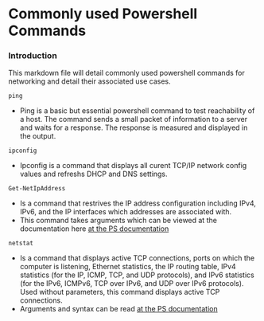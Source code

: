 # Commonly used Powershell Commands

### Introduction
This markdown file will detail commonly used powershell commands for networking and detail their associated use cases.
```
ping
```
- Ping is a basic but essential powershell command to test reachability of a host. The command sends a small packet of information to a server and waits for a response. The response is measured and displayed in the output.

```
ipconfig
```
- Ipconfig is a command that displays all curent TCP/IP network config values and refreshs DHCP and DNS settings.

```
Get-NetIpAddress
```
- Is a command that restrives the IP address configuration including IPv4, IPv6, and the IP interfaces which addresses are associated with.
- This command takes arguments which can be viewed at the documentation here [at the PS documentation](https://learn.microsoft.com/en-us/powershell/module/nettcpip/get-netipaddress?view=windowsserver2022-ps)

```
netstat
```
- Is a command that displays active TCP connections, ports on which the computer is listening, Ethernet statistics, the IP routing table, IPv4 statistics (for the IP, ICMP, TCP, and UDP protocols), and IPv6 statistics (for the IPv6, ICMPv6, TCP over IPv6, and UDP over IPv6 protocols). Used without parameters, this command displays active TCP connections.
- Arguments and syntax can be read [at the PS documentation](https://learn.microsoft.com/en-us/windows-server/administration/windows-commands/netstat)

